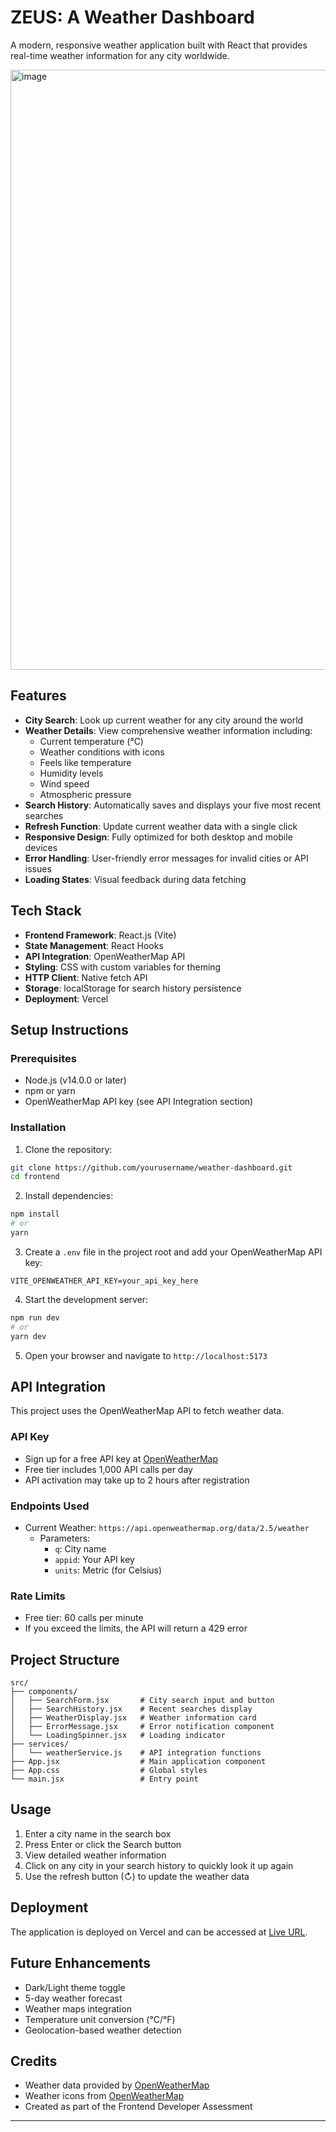 # ZEUS: A Weather Dashboard

A modern, responsive weather application built with React that provides real-time weather information for any city worldwide.

<img width="960" alt="image" src="https://ik.imagekit.io/Eattendancehostel23/Screenshot%202025-04-09%20223001.png?updatedAt=1744218074815">

## Features

- **City Search**: Look up current weather for any city around the world
- **Weather Details**: View comprehensive weather information including:
  - Current temperature (°C)
  - Weather conditions with icons
  - Feels like temperature
  - Humidity levels
  - Wind speed
  - Atmospheric pressure
- **Search History**: Automatically saves and displays your five most recent searches
- **Refresh Function**: Update current weather data with a single click
- **Responsive Design**: Fully optimized for both desktop and mobile devices
- **Error Handling**: User-friendly error messages for invalid cities or API issues
- **Loading States**: Visual feedback during data fetching

## Tech Stack

- **Frontend Framework**: React.js (Vite)
- **State Management**: React Hooks
- **API Integration**: OpenWeatherMap API
- **Styling**: CSS with custom variables for theming
- **HTTP Client**: Native fetch API
- **Storage**: localStorage for search history persistence
- **Deployment**: Vercel

## Setup Instructions

### Prerequisites

- Node.js (v14.0.0 or later)
- npm or yarn
- OpenWeatherMap API key (see API Integration section)

### Installation

1. Clone the repository:

```bash
git clone https://github.com/yourusername/weather-dashboard.git
cd frontend
```

2. Install dependencies:

```bash
npm install
# or
yarn
```

3. Create a `.env` file in the project root and add your OpenWeatherMap API key:

```
VITE_OPENWEATHER_API_KEY=your_api_key_here
```

4. Start the development server:

```bash
npm run dev
# or
yarn dev
```

5. Open your browser and navigate to `http://localhost:5173`

## API Integration

This project uses the OpenWeatherMap API to fetch weather data.

### API Key

- Sign up for a free API key at [OpenWeatherMap](https://openweathermap.org/api)
- Free tier includes 1,000 API calls per day
- API activation may take up to 2 hours after registration

### Endpoints Used

- Current Weather: `https://api.openweathermap.org/data/2.5/weather`
  - Parameters:
    - `q`: City name
    - `appid`: Your API key
    - `units`: Metric (for Celsius)

### Rate Limits

- Free tier: 60 calls per minute
- If you exceed the limits, the API will return a 429 error

## Project Structure

```
src/
├── components/
│   ├── SearchForm.jsx       # City search input and button
│   ├── SearchHistory.jsx    # Recent searches display
│   ├── WeatherDisplay.jsx   # Weather information card
│   ├── ErrorMessage.jsx     # Error notification component
│   └── LoadingSpinner.jsx   # Loading indicator
├── services/
│   └── weatherService.js    # API integration functions
├── App.jsx                  # Main application component
├── App.css                  # Global styles
└── main.jsx                 # Entry point
```

## Usage

1. Enter a city name in the search box
2. Press Enter or click the Search button
3. View detailed weather information
4. Click on any city in your search history to quickly look it up again
5. Use the refresh button (↻) to update the weather data

## Deployment

The application is deployed on Vercel and can be accessed at [Live URL](https://weather-app-one-brown-76.vercel.app/).

## Future Enhancements

- Dark/Light theme toggle
- 5-day weather forecast
- Weather maps integration
- Temperature unit conversion (°C/°F)
- Geolocation-based weather detection

## Credits

- Weather data provided by [OpenWeatherMap](https://openweathermap.org/)
- Weather icons from [OpenWeatherMap](https://openweathermap.org/weather-conditions)
- Created as part of the Frontend Developer Assessment

---
